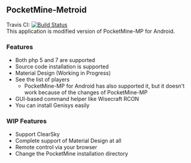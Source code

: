 ## PocketMine-Metroid
Travis CI: [![Build Status](https://travis-ci.org/nao20010128nao/PocketMine-Metroid.svg?branch=master)](https://travis-ci.org/nao20010128nao/PocketMine-Metroid)    
This application is modified version of PocketMine-MP for Android.    
    
### Features
* Both php 5 and 7 are supported
* Source code installation is supported
* Material Design (Working in Progress)
* See the list of players
  - PocketMine-MP for Android has also supported it, but it doesn't work because of the changes of PocketMine-MP
* GUI-based command helper like Wisecraft RCON
* You can install Genisys easily

### WIP Features
* Support ClearSky
* Complete support of Material Design at all
* Remote control via your browser
* Change the PocketMine installation directory
